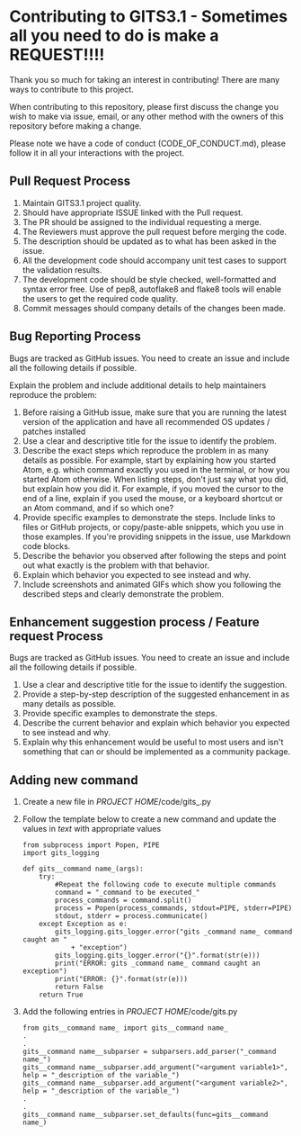 # Contributing to GITS3.1 - Sometimes all you need to do is make a REQUEST!!!!

Thank you so much for taking an interest in contributing! There are many ways to contribute to this project.

When contributing to this repository, please first discuss the change you wish to make via issue,
email, or any other method with the owners of this repository before making a change.

Please note we have a code of conduct (CODE_OF_CONDUCT.md), please follow it in all your interactions with the project.

## Pull Request Process

1. Maintain GITS3.1 project quality.
2. Should have appropriate ISSUE linked with the Pull request.
3. The PR should be assigned to the individual requesting a merge.
4. The Reviewers must approve the pull request before merging the code.
5. The description should be updated as to what has been asked in the issue.
6. All the development code should accompany unit test cases to support the validation results.
7. The development code should be style checked, well-formatted and syntax error free. Use of pep8, autoflake8 and flake8 tools will enable the users to get the required code quality.
8. Commit messages should company details of the changes been made.

## Bug Reporting Process

Bugs are tracked as GitHub issues. You need to create an issue and include all the following details if possible.

Explain the problem and include additional details to help maintainers reproduce the problem:

1. Before raising a GitHub issue, make sure that you are running the latest version of the application and have all recommended OS updates / patches installed
2. Use a clear and descriptive title for the issue to identify the problem.
3. Describe the exact steps which reproduce the problem in as many details as possible. For example, start by explaining how you started Atom, e.g. which command exactly you used in the terminal, or how you started Atom otherwise. When listing steps, don't just say what you did, but explain how you did it. For example, if you moved the cursor to the end of a line, explain if you used the mouse, or a keyboard shortcut or an Atom command, and if so which one?
4. Provide specific examples to demonstrate the steps. Include links to files or GitHub projects, or copy/paste-able snippets, which you use in those examples. If you're providing snippets in the issue, use Markdown code blocks.
5. Describe the behavior you observed after following the steps and point out what exactly is the problem with that behavior.
6. Explain which behavior you expected to see instead and why.
7. Include screenshots and animated GIFs which show you following the described steps and clearly demonstrate the problem.

## Enhancement suggestion process / Feature request Process

Bugs are tracked as GitHub issues. You need to create an issue and include all the following details if possible.

1. Use a clear and descriptive title for the issue to identify the suggestion.
2. Provide a step-by-step description of the suggested enhancement in as many details as possible.
3. Provide specific examples to demonstrate the steps.
4. Describe the current behavior and explain which behavior you expected to see instead and why.
5. Explain why this enhancement would be useful to most users and isn't something that can or should be implemented as a community package.

## Adding new command

1. Create a new file in _PROJECT HOME_/code/gits\_<command name>.py
2. Follow the template below to create a new command and update the values in
   _text_ with appropriate values

   ```
   from subprocess import Popen, PIPE
   import gits_logging

   def gits__command name_(args):
       try:
           #Repeat the following code to execute multiple commands
           command = "_command to be executed_"
           process_commands = command.split()
           process = Popen(process_commands, stdout=PIPE, stderr=PIPE)
           stdout, stderr = process.communicate()
       except Exception as e:
           gits_logging.gits_logger.error("gits _command name_ command caught an "
               + "exception")
           gits_logging.gits_logger.error("{}".format(str(e)))
           print("ERROR: gits _command name_ command caught an exception")
           print("ERROR: {}".format(str(e)))
           return False
       return True
   ```

3. Add the following entries in _PROJECT HOME_/code/gits.py

   ```
   from gits__command name_ import gits__command name_
   .
   .
   gits__command name__subparser = subparsers.add_parser("_command name_")
   gits__command name__subparser.add_argument("<argument variable1>", help = "_description of the variable_")
   gits__command name__subparser.add_argument("<argument variable2>", help = "_description of the variable_")
   .
   .
   gits__command name__subparser.set_defaults(func=gits__command name_)
   ```
